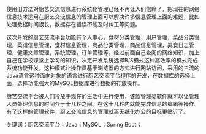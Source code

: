 使用旧方法对厨艺交流信息进行系统化管理已经不再让人们信赖了，把现在的网络信息技术运用在厨艺交流信息的管理上面可以解决许多信息管理上面的难题，比如处理数据时间很长，数据存在错误不能及时纠正等问题。

这次开发的厨艺交流平台功能有个人中心，食材分类管理，用户管理，菜品分类管理，菜谱信息管理，食材信息管理，商品分类管理，商品信息管理，美食日志管理，健康文章管理，系统管理，订单管理等。经过前面自己查阅的网络知识，加上自己在学校课堂上学习的知识，决定开发系统选择B/S模式这种高效率的模式完成系统功能开发。这种模式让操作员基于浏览器的方式进行网站访问，采用的主流的Java语言这种面向对象的语言进行厨艺交流平台程序的开发，在数据库的选择上面，选择功能强大的MySQL数据库进行数据的存放操作。

厨艺交流平台被人们投放于现在的生活中进行使用，该款管理类软件就可以让管理人员处理信息的时间介于十几秒之间。在这十几秒内就能完成信息的编辑等操作。有了这样的管理软件，厨艺交流信息的管理就离无纸化办公的目标更贴近了。

关键词：厨艺交流平台；Java；MySQL；Spring Boot；
